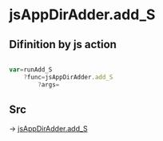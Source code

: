 # jsAppDirAdder.add_S

## Difinition by js action

```js.js

var=runAdd_S
	?func=jsAppDirAdder.add_S
		?args=

```

## Src

-> [jsAppDirAdder.add_S](https://github.com/puutaro/CommandClick/blob/master/app/src/main/java/com/puutaro/commandclick/fragment_lib/terminal_fragment/js_interface/system/JsAppDirAdder.kt#L40)



